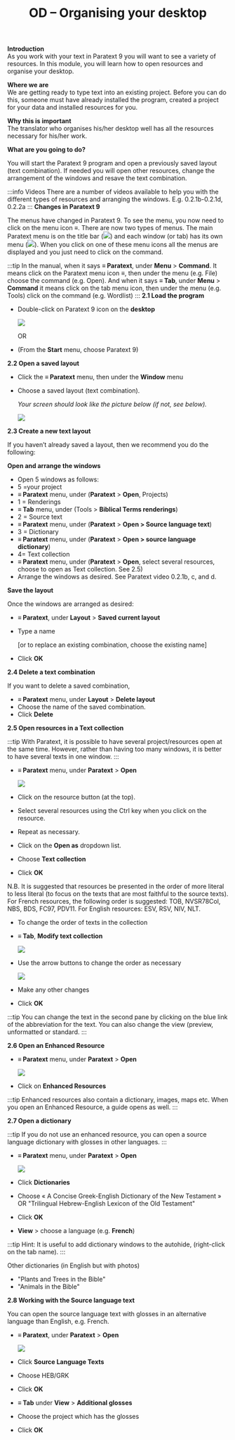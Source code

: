 ﻿---
title: OD – Organising your desktop 
---

**Introduction**  
As you work with your text in Paratext 9 you will want to see a variety of resources. In this module, you will learn how to open resources and organise your desktop.

**Where we are**  
We are getting ready to type text into an existing project. Before you can do this, someone must have already installed the program, created a project for your data and installed resources for you.

**Why this is important**  
The translator who organises his/her desktop well has all the resources necessary for his/her work.

**What are you going to do?**

You will start the Paratext 9 program and open a previously saved layout (text combination). If needed you will open other resources, change the arrangement of the windows and resave the text combination.

:::info Videos 
There are a number of videos available to help you with the different types of resources and arranging the windows. E.g. 0.2.1b-0.2.1d, 0.2.2a
:::
**Changes in Paratext 9**

The menus have changed in Paratext 9. To see the menu, you now need to click on the menu icon ≡. There are now two types of menus. The main Paratext menu is on the title bar (![](../media/a7c437f2736cb28b0dff7abd780f5f94.png)) and each window (or tab) has its own menu (![](../media/65ab77824a1e025fac1bf88feb6ba66f.png)). When you click on one of these menu icons all the menus are displayed and you just need to click on the command.

:::tip
In the manual, when it says **≡ Paratext**, under **Menu** \> **Command**. It means click on the Paratext menu icon ≡, then under the menu (e.g. File) choose the command (e.g. Open). And when it says **≡ Tab**, under **Menu** \> **Command** it means click on the tab menu icon, then under the menu (e.g. Tools) click on the command (e.g. Wordlist)
:::
**2.1 Load the program**

-   Double-click on Paratext 9 icon on the **desktop**

    ![](../media/b2697bb533e7765029252c8d51301dc9.png)

    OR

-   (From the **Start** menu, choose Paratext 9)

**2.2 Open a saved layout**

-   Click the **≡ Paratext** menu, then under the **Window** menu
-   Choose a saved layout (text combination).

    *Your screen should look like the picture below (if not, see below).*

    ![](../media/04940ad26e529e9718ce606e1fbda153.png)

**2.3 Create a new text layout**

If you haven’t already saved a layout, then we recommend you do the following:

**Open and arrange the windows**

-   Open 5 windows as follows:
-   5 =your project
-   **≡ Paratext** menu, under (**Paratext** \> **Open**, Projects)
-   1 = Renderings
-   **≡ Tab** menu, under (Tools \> **Biblical Terms renderings**)
-   2 = Source text
-   **≡ Paratext** menu, under (**Paratext** \> **Open \> Source language text**)
-   3 = Dictionary
-   **≡ Paratext** menu, under (**Paratext** \> **Open \> source language dictionary**)
-   4= Text collection
-   **≡ Paratext** menu, under (**Paratext** \> **Open**, select several resources, choose to open as Text collection. See 2.5)
-   Arrange the windows as desired. See Paratext video 0.2.1b, c, and d.

**Save the layout**

Once the windows are arranged as desired:

-   **≡ Paratext**, under **Layout** \> **Saved current layout**
-   Type a name

    [or to replace an existing combination, choose the existing name]

-   Click **OK**

**2.4 Delete a text combination**

If you want to delete a saved combination,

-   **≡ Paratext** menu, under **Layout** \> **Delete layout**
-   Choose the name of the saved combination.
-   Click **Delete**

**2.5 Open resources in a Text collection**

:::tip
With Paratext, it is possible to have several project/resources open at the same time. However, rather than having too many windows, it is better to have several texts in one window.
:::
-   **≡ Paratext** menu, under **Paratext** \> **Open**

    ![](../media/6d88e1ac63a18f6c2b29e434ac093abf.png)

-   Click on the resource button (at the top).
-   Select several resources using the Ctrl key when you click on the resource.
-   Repeat as necessary.
-   Click on the **Open as** dropdown list.
-   Choose **Text collection**
-   Click **OK**

N.B. It is suggested that resources be presented in the order of more literal to less literal (to focus on the texts that are most faithful to the source texts). For French resources, the following order is suggested: TOB, NVSR78Col, NBS, BDS, FC97, PDV11. For English resources: ESV, RSV, NIV, NLT.

-   To change the order of texts in the collection
-   **≡ Tab**, **Modify text collection**

    ![](../media/a356ed446662b836196dfcc07a8847b1.png)

-   Use the arrow buttons to change the order as necessary

    ![](../media/52dd938c6ab8c8d2d540e062c9848466.png)

-   Make any other changes
-   Click **OK**

:::tip
You can change the text in the second pane by clicking on the blue link of the abbreviation for the text. You can also change the view (preview, unformatted or standard.
:::

**2.6 Open an Enhanced Resource**

-   **≡ Paratext** menu, under **Paratext** \> **Open**

    ![](../media/952eee9519e0b51a2f4c65c541b00845.png)

-   Click on **Enhanced Resources**

:::tip
Enhanced resources also contain a dictionary, images, maps etc. When you open an Enhanced Resource, a guide opens as well.
:::

**2.7 Open a dictionary**

:::tip
If you do not use an enhanced resource, you can open a source language dictionary with glosses in other languages.
:::

-   **≡ Paratext** menu, under **Paratext** \> **Open**

    ![](../media/24e00b1d05ecbd259476304fbe830e92.png)

-   Click **Dictionaries**
-   Choose « A Concise Greek-English Dictionary of the New Testament » OR "Trilingual Hebrew-English Lexicon of the Old Testament"
-   Click **OK**
-   **View** \> choose a language (e.g. **French**)

:::tip
Hint: It is useful to add dictionary windows to the autohide, (right-click on the tab name).
:::

Other dictionaries (in English but with photos)

-   "Plants and Trees in the Bible"
-   "Animals in the Bible"

**2.8 Working with the Source language text**

You can open the source language text with glosses in an alternative language than English, e.g. French.

-   **≡ Paratext**, under **Paratext** \> **Open**

    ![](../media/fc13d7ce221e68b16bd8260ae130c598.png)

-   Click **Source Language Texts**
-   Choose HEB/GRK
-   Click **OK**
-   **≡ Tab** under **View** \> **Additional glosses**
-   Choose the project which has the glosses
-   Click **OK**

